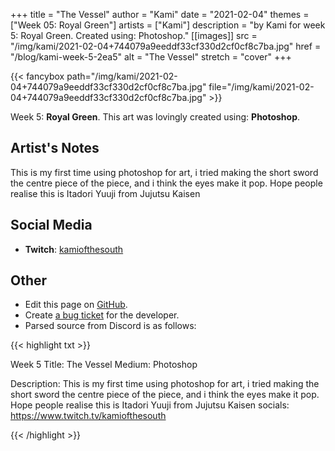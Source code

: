 +++
title =       "The Vessel"
author =      "Kami"
date =        "2021-02-04"
themes =      ["Week 05: Royal Green"]
artists =     ["Kami"]
description = "by Kami for week 5: Royal Green. Created using: Photoshop."
[[images]]
              src = "/img/kami/2021-02-04+744079a9eeddf33cf330d2cf0cf8c7ba.jpg"
              href = "/blog/kami-week-5-2ea5"
              alt = "The Vessel"
              stretch = "cover"
+++


{{< fancybox path="/img/kami/2021-02-04+744079a9eeddf33cf330d2cf0cf8c7ba.jpg" file="/img/kami/2021-02-04+744079a9eeddf33cf330d2cf0cf8c7ba.jpg" >}}


Week 5: **Royal Green**. This art was lovingly created using: **Photoshop**.

## Artist's Notes

This is my first time using photoshop for art, i tried making the short sword the centre piece of the piece, and i think the eyes make it pop. Hope people realise this is Itadori Yuuji from Jujutsu Kaisen

## Social Media

- **Twitch**: <a href='https://twitch.tv/kamiofthesouth' target='_blank'>kamiofthesouth</a>


## Other

- Edit this page on [GitHub](https://github.com/teaminkling/web-refresh/edit/main/blog/content/blog/kami-week-5-2ea5.md).
- Create [a bug ticket](https://github.com/teaminkling/web-refresh/issues/new?assignees=&labels=bug&template=problem-report.md&title=) for the developer.
- Parsed source from Discord is as follows:

{{< highlight txt >}}

Week 5
Title: The Vessel
Medium: Photoshop

Description: This is my first time using photoshop for art, i tried making the short sword the centre piece of the piece, and i think the eyes make it pop. Hope people realise this is Itadori Yuuji from Jujutsu Kaisen
socials: https://www.twitch.tv/kamiofthesouth

{{< /highlight >}}